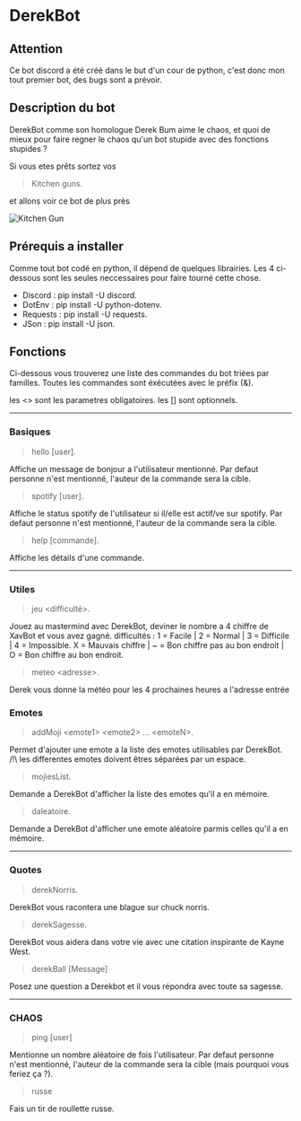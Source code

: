 # DerekBot

## Attention 

Ce bot discord a été créé dans le but d'un cour de python, c'est donc mon tout premier bot, des bugs sont a prévoir.

## Description du bot

DerekBot comme son homologue Derek Bum aime le chaos, et quoi de mieux pour faire regner le chaos qu'un bot stupide avec des fonctions
stupides ?

Si vous etes prêts sortez vos

> Kitchen guns.

et allons voir ce bot de plus près

![Kitchen Gun](https://c.tenor.com/ocEiJ47ed9wAAAAC/kitchen-gun.gif)

## Prérequis a installer

Comme tout bot codé en python, il dépend de quelques librairies.
Les 4 ci-dessous sont les seules neccessaires pour faire tourné cette chose.

- Discord : pip install -U discord.
- DotEnv : pip install -U python-dotenv.
- Requests : pip install -U requests.
- JSon : pip install -U json.

## Fonctions

Ci-dessous vous trouverez une liste des commandes du bot triées par familles.
Toutes les commandes sont éxécutées avec le préfix (&).

les <> sont les parametres obligatoires.
les [] sont optionnels.

***

### Basiques

> hello \[user].

Affiche un message de bonjour a l'utilisateur mentionné.
Par defaut personne n'est mentionné, l'auteur de la commande sera la cible.

> spotify \[user].

Affiche le status spotify de l'utilisateur si il/elle est actif/ve sur spotify.
Par defaut personne n'est mentionné, l'auteur de la commande sera la cible.

> help \[commande].

Affiche les détails d'une commande.

***

### Utiles

> jeu \<difficulté>.

Jouez au mastermind avec DerekBot, deviner le nombre a 4 chiffre de XavBot et vous avez gagné. difficultés : 1 = Facile | 2 = Normal |
3 = Difficile | 4 = Impossible.
X = Mauvais chiffre | ~ = Bon chiffre pas au bon endroit | O = Bon chiffre au bon endroit.

> meteo \<adresse>.

Derek vous donne la météo pour les 4 prochaines heures a l'adresse entrée

### Emotes

> addMoji \<emote1> \<emote2> ... \<emoteN>.

Permet d'ajouter une emote a la liste des emotes utilisables par DerekBot. /!\ les differentes emotes doivent êtres séparées par un espace.

> mojiesList.

Demande a DerekBot d'afficher la liste des emotes qu'il a en mémoire.

> daleatoire.

Demande a DerekBot d'afficher une emote aléatoire parmis celles qu'il a en mémoire.

***

### Quotes

> derekNorris.

DerekBot vous racontera une blague sur chuck norris.

> derekSagesse.

DerekBot vous aidera dans votre vie avec une citation inspirante de Kayne West.

> derekBall [Message]

Posez une question a Derekbot et il vous répondra avec toute sa sagesse.

***

### CHAOS

> ping [user]

Mentionne un nombre aléatoire de fois l'utilisateur.
Par defaut personne n'est mentionné, l'auteur de la commande sera la cible (mais pourquoi vous feriez ça ?).

> russe

Fais un tir de roullette russe.
